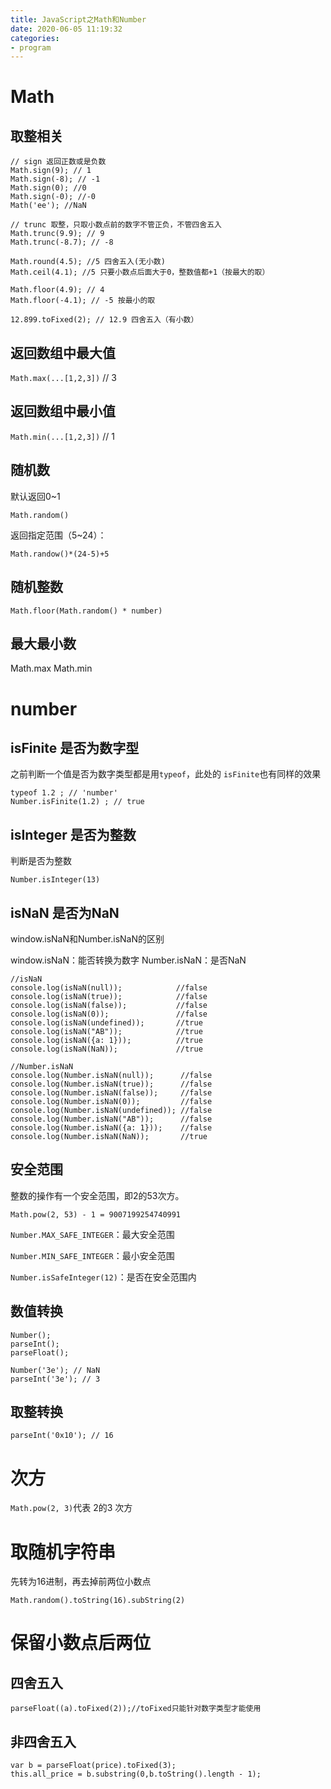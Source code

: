 ```yaml
---
title: JavaScript之Math和Number
date: 2020-06-05 11:19:32
categories: 
- program
---
```


# Math

## 取整相关

```
// sign 返回正数或是负数
Math.sign(9); // 1
Math.sign(-8); // -1
Math.sign(0); //0
Math.sign(-0); //-0
Math('ee'); //NaN

// trunc 取整，只取小数点前的数字不管正负，不管四舍五入
Math.trunc(9.9); // 9
Math.trunc(-8.7); // -8

Math.round(4.5); //5 四舍五入(无小数)
Math.ceil(4.1); //5 只要小数点后面大于0，整数值都+1（按最大的取）

Math.floor(4.9); // 4
Math.floor(-4.1); // -5 按最小的取

12.899.toFixed(2); // 12.9 四舍五入（有小数）
```

## 返回数组中最大值

`Math.max(...[1,2,3])` // 3

## 返回数组中最小值

`Math.min(...[1,2,3])` // 1

## 随机数

默认返回0~1

`Math.random()` 

返回指定范围（5~24）：

`Math.randow()*(24-5)+5`

## 随机整数

```
Math.floor(Math.random() * number)
```

## 最大最小数

Math.max
Math.min
# number

## isFinite 是否为数字型

之前判断一个值是否为数字类型都是用`typeof`，此处的 `isFinite`也有同样的效果

```
typeof 1.2 ; // 'number'
Number.isFinite(1.2) ; // true
```

## isInteger 是否为整数

判断是否为整数

`Number.isInteger(13)`

## isNaN 是否为NaN

window.isNaN和Number.isNaN的区别

window.isNaN：能否转换为数字
Number.isNaN：是否NaN

```
//isNaN
console.log(isNaN(null));            //false
console.log(isNaN(true));            //false
console.log(isNaN(false));           //false
console.log(isNaN(0));               //false
console.log(isNaN(undefined));       //true
console.log(isNaN("AB"));            //true
console.log(isNaN({a: 1}));          //true
console.log(isNaN(NaN));             //true

//Number.isNaN
console.log(Number.isNaN(null));      //false
console.log(Number.isNaN(true));      //false
console.log(Number.isNaN(false));     //false
console.log(Number.isNaN(0));         //false
console.log(Number.isNaN(undefined)); //false
console.log(Number.isNaN("AB"));      //false
console.log(Number.isNaN({a: 1}));    //false
console.log(Number.isNaN(NaN));       //true
```

## 安全范围

整数的操作有一个安全范围，即2的53次方。

`Math.pow(2, 53) - 1 = 9007199254740991`

`Number.MAX_SAFE_INTEGER`：最大安全范围

`Number.MIN_SAFE_INTEGER`：最小安全范围

`Number.isSafeInteger(12)`：是否在安全范围内

## 数值转换

```
Number();
parseInt();
parseFloat();

Number('3e'); // NaN
parseInt('3e'); // 3
```

## 取整转换

```
parseInt('0x10'); // 16
```

# 次方

`Math.pow(2, 3)`代表 2的3 次方

# 取随机字符串

先转为16进制，再去掉前两位小数点

`Math.random().toString(16).subString(2)`

# 保留小数点后两位

## 四舍五入

```
parseFloat((a).toFixed(2));//toFixed只能针对数字类型才能使用
```

## 非四舍五入

```
var b = parseFloat(price).toFixed(3);
this.all_price = b.substring(0,b.toString().length - 1);
```
